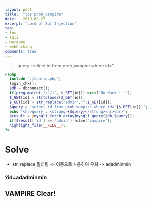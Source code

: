 ```yaml
---
layout: post
title:  "los prob_vampire"
date:   2019-08-27
excerpt: "Lord of Sql Injection"
tag:
- los
- sqli
- wargame
- webhacking
comments: true
---
```

> query : select id from prob_vampire where id=''

~~~ php
<?php 
  include "./config.php"; 
  login_chk(); 
  $db = dbconnect(); 
  if(preg_match('/\'/i', $_GET[id])) exit("No Hack ~_~");
  $_GET[id] = strtolower($_GET[id]);
  $_GET[id] = str_replace("admin","",$_GET[id]); 
  $query = "select id from prob_vampire where id='{$_GET[id]}'"; 
  echo "<hr>query : <strong>{$query}</strong><hr><br>"; 
  $result = @mysqli_fetch_array(mysqli_query($db,$query)); 
  if($result['id'] == 'admin') solve("vampire"); 
  highlight_file(__FILE__); 
?>
~~~

# Solve

* str_replace 필터링 -> 이중으로 사용하여 우회 -> adadminmin

### ?id=adadminmin

## VAMPIRE Clear!
